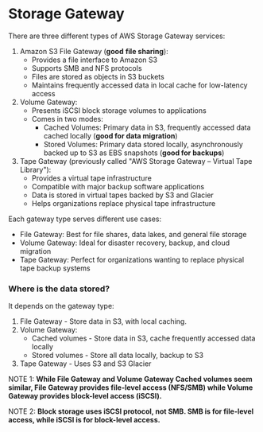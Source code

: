 # Storage Gateway

There are three different types of AWS Storage Gateway services:

1. Amazon S3 File Gateway (**good** **file sharing**):
   * Provides a file interface to Amazon S3
   * Supports SMB and NFS protocols
   * Files are stored as objects in S3 buckets
   * Maintains frequently accessed data in local cache for low-latency access
2. Volume Gateway:
   * Presents iSCSI block storage volumes to applications
   * Comes in two modes:
     * Cached Volumes: Primary data in S3, frequently accessed data cached locally (**good for data migration**)
     * Stored Volumes: Primary data stored locally, asynchronously backed up to S3 as EBS snapshots (**good for backups**)&#x20;
3. Tape Gateway (previously called "AWS Storage Gateway – Virtual Tape Library"):
   * Provides a virtual tape infrastructure
   * Compatible with major backup software applications
   * Data is stored in virtual tapes backed by S3 and Glacier
   * Helps organizations replace physical tape infrastructure

Each gateway type serves different use cases:

* File Gateway: Best for file shares, data lakes, and general file storage
* Volume Gateway: Ideal for disaster recovery, backup, and cloud migration
* Tape Gateway: Perfect for organizations wanting to replace physical tape backup systems

### Where is the data stored?

It depends on the gateway type:

1. File Gateway - Store data in S3, with local caching.
2. Volume Gateway:
   * Cached volumes - Store data in S3, cache frequently accessed data locally
   * Stored volumes - Store all data locally, backup to S3
3. Tape Gateway - Uses S3 and S3 Glacier

NOTE 1: **While File Gateway and Volume Gateway Cached volumes seem similar, File Gateway provides file-level access (NFS/SMB) while Volume Gateway provides block-level access (iSCSI).**

NOTE 2:  **Block storage uses iSCSI protocol, not SMB. SMB is for file-level access, while iSCSI is for block-level access.**
